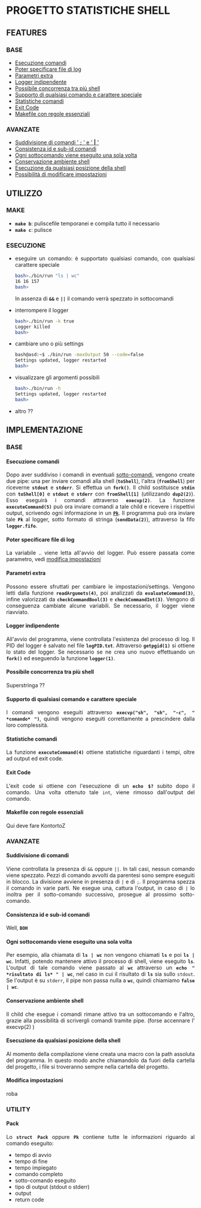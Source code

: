 <div style="text-align: justify">

# PROGETTO STATISTICHE SHELL

## FEATURES

### BASE

* [Esecuzione comandi](#esecuzione-comandi)
* [Poter specificare file di log](#poter-specificare-file-di-log)
* [Parametri extra](#parametri-extra)
* [Logger indipendente](#logger-indipendente)
* [Possibile concorrenza tra più shell](#possibile-concorrenza-tra-più-shell)
* [Supporto di qualsiasi comando e carattere speciale](#supporto-di-qualsiasi-comando-e-carattere-speciale)
* [Statistiche comandi](#statistiche-comandi)
* [Exit Code](#exit-code)
* [Makefile con regole essenziali](#makefile-con-regole-essenziali)

### AVANZATE

* [Suddivisione di comandi   ' **;** '   e   ' **|** '](#suddivisione-di-comandi)
* [Consistenza id e sub-id comandi](#consistenza-id-e-sub-id-comandi)
* [Ogni sottocomando viene eseguito una sola volta](#ogni-sottocomando-viene-eseguito-una-volta-sola)
* [Conservazione ambiente shell](#conservazione-ambiente-shell)
* [Esecuzione da qualsiasi posizione della shell](#esecuzione-da-qualsiasi-posizione-della-shell)
* [Possibilità di modificare impostazioni](#modifica-impostazioni)

## UTILIZZO

### MAKE

* **`make b`**: puliscefile temporanei e compila tutto il necessario
* **`make c`**: pulisce

### ESECUZIONE

* eseguire un comando: è supportato qualsiasi comando, con qualsiasi carattere speciale

  ```bash
  bash>./bin/run "ls | wc"
  16 16 157
  bash>
  ```

  In assenza di **`&&`** e **`||`** il comando verrà spezzato in sottocomandi

* interrompere il logger

  ```bash
  bash>./bin/run -k true
  Logger killed
  bash>
  ```

* cambiare uno o più settings

  ```bash
  bash@asd:~$ ./bin/run -maxOutput 50 --code=false
  Settings updated, logger restarted
  bash>
  ```

* visualizzare gli argomenti possibili

  ```bash
  bash>./bin/run -h
  Settings updated, logger restarted
  bash>
  ```

* altro ??

## IMPLEMENTAZIONE

### BASE

#### Esecuzione comandi

Dopo aver suddiviso i comandi in eventuali [sotto-comandi](#suddivisione-di-comandi), vengono create due pipe: una per inviare comandi alla shell (**`toShell`**), l'altra (**`fromShell`**) per riceverne **`stdout`** e **`stderr`**.
Si effettua un **`fork()`**. Il child sostituisce **`stdin`** con **`toShell[0]`** e **`stdout`** e **`stderr`** con  **`fromShell[1]`** (utilizzando **`dup2(2)`**).
Esso eseguirà i comandi attraverso **`execvp(2)`**.
La funzione **`executeCommand(5)`** può ora inviare comandi a tale child e ricevere i rispettivi output, scrivendo ogni informazione in un [**`Pk`**](#pack).
Il programma può ora inviare tale **`Pk`** al logger, sotto formato di stringa (**`sendData(2)`**), attraverso la fifo **`logger.fifo`**.

#### Poter specificare file di log

La variabile .. viene letta all'avvio del logger. Può essere passata come parametro, vedi [modifica impostazioni](#modifica-impostazioni)

#### Parametri extra

Possono essere sfruttati per cambiare le impostazioni/settings.
Vengono letti dalla funzione **`readArgumets(4)`**, poi analizzati da **`evaluateCommand(3)`**, infine valorizzati da **`checkCommandBool(3)`** e **`checkCommandInt(3)`**.
Vengono di conseguenza cambiate alcune variabili. Se necessario, il logger viene riavviato.

#### Logger indipendente

All'avvio del programma, viene controllata l'esistenza del processo di log.
Il PID del logger è salvato nel file **`logPID.txt`**.
Attraverso **`getpgid(1)`** si ottiene lo stato del logger.
Se necessario se ne crea uno nuovo effettuando un **`fork()`** ed eseguendo la funzione **`logger(1)`**.

#### Possibile concorrenza tra più shell

Superstringa ??

#### Supporto di qualsiasi comando e carattere speciale

I comandi vengono eseguiti attraverso **`execvp("sh", "sh", "-c", " *comando* ")`**, quindi vengono eseguiti correttamente a prescindere dalla loro complessità.

#### Statistiche comandi

La funzione **`executeCommand(4)`** ottiene statistiche riguardanti i tempi, oltre ad output ed exit code.

#### Exit Code

L'exit code si ottiene con l'esecuzione di un **`echo $?`** subito dopo il comando.
Una volta ottenuto tale `int`, viene rimosso dall'output del comando.

#### Makefile con regole essenziali

Qui deve fare KontortoZ

### AVANZATE

#### Suddivisione di comandi

Viene controllata la presenza di `&&` oppure `||`. In tali casi, nessun comando viene spezzato.
Pezzi di comando avvolti da parentesi sono sempre eseguiti in blocco.
La divisione avviene in presenza di `|` e di `;`.
Il programma spezza il comando in varie parti. Ne esegue una, cattura l'output, in caso di `|` lo inoltra per il sotto-comando successivo, prosegue al prossimo sotto-comando.

#### Consistenza id e sub-id comandi

Well, **__`BOH`__**

#### Ogni sottocomando viene eseguito una sola volta

Per esempio, alla chiamata di **`ls | wc`** non vengono chiamati **`ls`** e poi **`ls | wc`**.
Infatti, potendo mantenere attivo il processo di shell, viene eseguito **`ls`**.
L'output di tale comando viene passato al **`wc`** attraverso un **`echo " *risultato di ls* " | wc`**, nel caso in cui il risultato di **`ls`** sia sullo `stdout`.
Se l'output è su `stderr`, il pipe non passa nulla a **`wc`**, quindi chiamiamo **`false | wc`**.

#### Conservazione ambiente shell

Il child che esegue i comandi rimane attivo tra un sottocomando e l'altro, grazie alla possibilità di scrivergli comandi tramite pipe. (forse accennare l' execvp(2) )

#### Esecuzione da qualsiasi posizione della shell

Al momento della compilazione viene creata una macro con la path assoluta del programma.
In questo modo anche chiamandolo da fuori della cartella del progetto, i file si troveranno sempre nella cartella del progetto.

#### Modifica impostazioni

roba

### UTILITY

#### Pack

Lo **`struct Pack`** oppure **`Pk`** contiene tutte le informazioni riguardo al comando eseguito:

* tempo di avvio
* tempo di fine
* tempo impiegato
* comando completo
* sotto-comando eseguito
* tipo di output (stdout o stderr)
* output
* return code

</div>